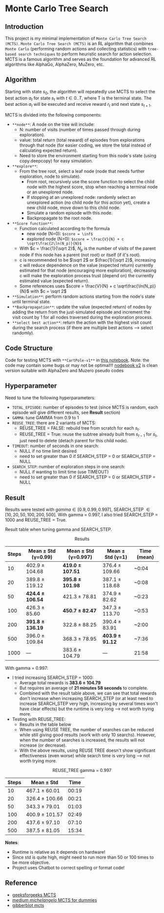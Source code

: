 # Monte Carlo Tree Search

## Introduction

This project is my minimal implementation of `Monte Carlo Tree Search (MCTS)`. `Monte Carlo Tree Search (MCTS)` is an RL algorithm that combines `Monte Carlo` (performing random actions and collecting statistics) with `tree-based search techniques` to perform heuristic search for action selection. MCTS is a famous algorithm and serves as the foundation for advanced RL algorithms like AlphaGo, AlphaZero, MuZero, etc.

## Algorithm

Starting with state $s_0$, the algorithm will repeatedly use MCTS to select the best action $a_t$ for state $s_t$ with $t \in 0..T$, where T is the terminal state. The best action $a_t$ will be executed and receive reward $r_t$ and next state $s_{t+1}$.

MCTS is divided into the following components:
- `**node**`: A node on the tree will include:
    - N: number of visits (number of times passed through during exploration).
    - value: total return (total reward) of episodes from explorations through that node (for easier coding, we store the total instead of calculating expected return).
    - Need to store the environment starting from this node's state (using copy.deepcopy) for easy simulation.
- `**explore**`: 
    - From the tree root, select a leaf node (node that needs further exploration, node to simulate).
        - From root, recursively use the score function to select the child node with the highest score, stop when reaching a terminal node or an unexplored node.
        - If stopping at an unexplored node: randomly select an unexplored action (no child node for this action yet), create a new child node, move down to this child node.
        - Simulate a random episode with this node.
        - Backpropagate to the root node.
- `**Score function**`: 
    - Function calculated according to the formula
        - new node (N=0): `$score = \inf$`
        - explored node (N>0): `$score = \frac{V}{N} + c \sqrt\frac{2\ln(N_p)}{N}$`
    - With $c = \frac{1}{\sqrt 2}$, $N_p$ is the number of visits of the parent node if this node has a parent (not root) or itself (if it's root).
    - c is recommended to be $\sqrt 2$ or $\frac{1}{\sqrt 2}$, increasing c will reduce dependence on the value (expected return) currently estimated for that node (encouraging more exploration), decreasing c will make the exploration process trust (depend on) the currently estimated value (expected return).
    - Some references uses $score = \frac{V}{N} + c \sqrt\frac{\ln(N_p)}{N}$ with $c = \sqrt 2$
- `**Simulation**`: perform random actions starting from the node's state until terminal state.
- `**Backpropagation**`: update the value (expected return) of nodes by adding the return from the just-simulated episode and increment the visit count by 1 for all nodes traversed during the exploration process.
- `**select best action**`: return the action with the highest visit count during the search process (if there are multiple best actions --> select randomly).

## Code Structure

Code for testing MCTS with `**CartPole-v1**` in [this notebook](MCTS.ipynb). Note: the code may contain some bugs or may not be optimal!!!
[nodebook v2](MCTS_v2.ipynb) is clean version suitable with AlphaZero and Muzero pseudo codes

## Hyperparameter

Need to tune the following hyperparameters:
- `TOTAL_EPISODE`: number of episodes to test (since MCTS is random, each episode will give different results, see **Result** section)
- `GAMMA`: tune GAMMA from 0.9 to 1
- `REUSE_TREE`: there are 2 variants of MCTS:
    - REUSE_TREE = FALSE: rebuild tree from scratch for each $s_t$.
    - REUSE_TREE = True: reuse the subtree already built from $s_{t-1}$ for $s_t$, just need to delete (detach parent for this child node).
- `TIMEOUT`: number of seconds in one search:
    - NULL if no time limit desired
    - need to set greater than 0 if SEARCH_STEP = 0 or SEARCH_STEP = NULL
- `SEARCH_STEP`: number of exploration steps in one search:
    - NULL if wanting to limit time (use TIMEOUT)
    - need to set greater than 0 if SEARCH_STEP = 0 or SEARCH_STEP = NULL

## Result

Results were tested with $gamma \in [0.9, 0.99, 0.997]$, SEARCH_STEP $\in [10, 20, 50, 100, 200, 500]$. With gamma = 0.997, I also tried SEARCH_STEP = 1000 and REUSE_TREE = True.

Result table when tuning gamma and SEARCH_STEP.

<div align="center">

Results

| Steps  | Mean ± Std (γ=0.99) | Mean ± Std (γ=0.997) | Mean ± Std (γ=1)    | Time (mean)  |
|--------|----------------------|---------------------|---------------------|--------------|
| 10     | 402.9 ± 104.68       | **419.0 ± 107.51**  | 376.4 ± 109.66      | ~0:04        |
| 20     | 389.8 ± 119.12       | **395.8 ± 101.98**  | 387.1 ± 118.68      | ~0:08        |
| 50     | **424.4 ± 106.54**   | 421.3 ± 78.81       | 374.9 ± 82.62       | ~0:23        |
| 100    | 426.3 ± 85.60        | **450.7 ± 82.47**   | 347.3 ± 113.70      | ~0:53        |
| 200    | **391.8 ± 136.19**   | 322.8 ± 88.25       | 390.4 ± 83.91       | ~2:00        |
| 500    | 396.0 ± 109.84       | 368.3 ± 78.95       | **403.9 ± 91.12**   | ~7:36        |
| 1000   | —                    | 383.6 ± 104.79      | —                   | 21:58        |

</div>

With gamma = 0.997:
- I tried increasing SEARCH_STEP = 1000:
    - Average total rewards is **$383.6 \pm 104.79$**
    - But requires an average of **21 minutes 58 seconds** to complete. 
    - Combined with the result table above, we can see that total rewards don't increase when increasing SEARCH_STEP (or at least need to increase SEARCH_STEP very high, increasing by several times won't have clear effects) but the runtime is very long --> not worth trying more.
- Testing with REUSE_TREE:
    - Results in the table below 
    - When using REUSE TREE, the number of searches can be reduced while still giving good results (work with only 10 searchs). However, when the number of searches is increased, the results will not increase (or decrease).
    - With the above results, using REUSE TREE doesn't show significant effectiveness (even worse) while search time is very long --> not worth trying more.

<div align="center">

REUSE_TREE gamma = 0.997

| Steps | Mean ± Std       | Time     |
|-------|------------------|----------|
| 10    | 467.1 ± 60.01    | 00:19  |
| 20    | 326.4 ± 100.66   | 00:21  |
| 50    | 343.3 ± 79.01    | 01:03  |
| 100   | 400.9 ± 101.57   | 02:49  |
| 200   | 437.6 ± 97.10    | 07:10  |
| 500   | 387.5 ± 81.05    | 15:34  |

</div>

**Notes**:
- Runtime is relative as it depends on hardware!
- Since std is quite high, might need to run more than 50 or 100 times to be more objective.
- Project uses Chatbot to correct spelling or format code!

## Reference
- [geeksforgeeks MCTS](https://www.geeksforgeeks.org/ml-monte-carlo-tree-search-mcts/)
- [medium _michelangelo_ MCTS for dummies](https://medium.com/@_michelangelo_/monte-carlo-tree-search-mcts-algorithm-for-dummies-74b2bae53bfa)
- [gibberblot mcts](https://gibberblot.github.io/rl-notes/single-agent/mcts.html)